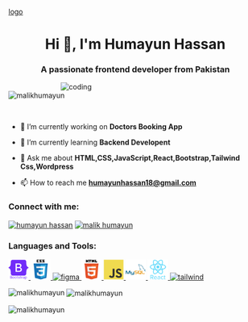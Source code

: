 [logo](https://encrypted-tbn0.gstatic.com/images?q=tbn:ANd9GcSLmXltlECG_IJZ4svbv0yFIQ8ai9dw6JWZiYAZdXX761azSh9ryYP32VE&s)
<h1 align="center">Hi 👋, I'm Humayun Hassan</h1>
<h3 align="center">A passionate frontend developer from Pakistan</h3>

<img align="right" alt="coding" width ="400" src="https://encrypted-tbn0.gstatic.com/images?q=tbn:ANd9GcTHmPB6RPQL0vhgJ9UuE90vjXcvArRy0HZjOiIcxp3OJ5U8-Lf-Ii_sxcg&s">

<p align="left"> <img src="https://komarev.com/ghpvc/?username=malikhumayun&label=Profile%20views&color=0e75b6&style=flat" alt="malikhumayun" /> </p>

<p align="left"> <a href="https://twitter.com/" target="blank"><img src="https://img.shields.io/twitter/follow/?logo=twitter&style=for-the-badge" alt="" /></a> </p>

- 🔭 I’m currently working on **Doctors Booking App**

- 🌱 I’m currently learning **Backend Developent**

- 💬 Ask me about **HTML,CSS,JavaScript,React,Bootstrap,Tailwind Css,Wordpress**

- 📫 How to reach me **humayunhassan18@gmail.com**

<h3 align="left">Connect with me:</h3>
<p align="left">
<a href="https://linkedin.com/in/humayun hassan" target="blank"><img align="center" src="https://raw.githubusercontent.com/rahuldkjain/github-profile-readme-generator/master/src/images/icons/Social/linked-in-alt.svg" alt="humayun hassan" height="30" width="40" /></a>
<a href="https://fb.com/malik humayun" target="blank"><img align="center" src="https://raw.githubusercontent.com/rahuldkjain/github-profile-readme-generator/master/src/images/icons/Social/facebook.svg" alt="malik humayun" height="30" width="40" /></a>
</p>

<h3 align="left">Languages and Tools:</h3>
<p align="left"> <a href="https://getbootstrap.com" target="_blank" rel="noreferrer"> <img src="https://raw.githubusercontent.com/devicons/devicon/master/icons/bootstrap/bootstrap-plain-wordmark.svg" alt="bootstrap" width="40" height="40"/> </a> <a href="https://www.w3schools.com/css/" target="_blank" rel="noreferrer"> <img src="https://raw.githubusercontent.com/devicons/devicon/master/icons/css3/css3-original-wordmark.svg" alt="css3" width="40" height="40"/> </a> <a href="https://www.figma.com/" target="_blank" rel="noreferrer"> <img src="https://www.vectorlogo.zone/logos/figma/figma-icon.svg" alt="figma" width="40" height="40"/> </a> <a href="https://www.w3.org/html/" target="_blank" rel="noreferrer"> <img src="https://raw.githubusercontent.com/devicons/devicon/master/icons/html5/html5-original-wordmark.svg" alt="html5" width="40" height="40"/> </a> <a href="https://developer.mozilla.org/en-US/docs/Web/JavaScript" target="_blank" rel="noreferrer"> <img src="https://raw.githubusercontent.com/devicons/devicon/master/icons/javascript/javascript-original.svg" alt="javascript" width="40" height="40"/> </a> <a href="https://www.mysql.com/" target="_blank" rel="noreferrer"> <img src="https://raw.githubusercontent.com/devicons/devicon/master/icons/mysql/mysql-original-wordmark.svg" alt="mysql" width="40" height="40"/> </a> <a href="https://reactjs.org/" target="_blank" rel="noreferrer"> <img src="https://raw.githubusercontent.com/devicons/devicon/master/icons/react/react-original-wordmark.svg" alt="react" width="40" height="40"/> </a> <a href="https://tailwindcss.com/" target="_blank" rel="noreferrer"> <img src="https://www.vectorlogo.zone/logos/tailwindcss/tailwindcss-icon.svg" alt="tailwind" width="40" height="40"/> </a> </p>

<p><img align="left" src="https://github-readme-stats.vercel.app/api/top-langs?username=malikhumayun&show_icons=true&locale=en&layout=compact" alt="malikhumayun" /></p>

<p>&nbsp;<img align="center" src="https://github-readme-stats.vercel.app/api?username=malikhumayun&show_icons=true&locale=en" alt="malikhumayun" /></p>

<p><img align="center" src="https://github-readme-streak-stats.herokuapp.com/?user=malikhumayun&" alt="malikhumayun" /></p>
